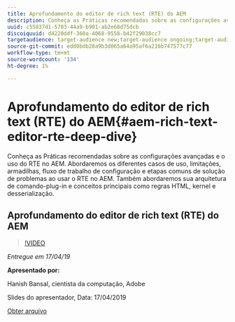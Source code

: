 ```yaml
---
title: Aprofundamento do editor de rich text (RTE) do AEM
description: Conheça as Práticas recomendadas sobre as configurações avançadas e o uso do RTE no AEM. Abordaremos os diferentes casos de uso, limitações, armadilhas, fluxo de trabalho de configuração e etapas comuns de solução de problemas ao usar o RTE no AEM. Também abordaremos sua arquitetura de comando-plug-in e conceitos principais como regras HTML, kernel e desserialização.
uuid: c55837d1-5703-44a9-b901-ab2e68d75dcb
discoiquuid: d4220ddf-360a-4068-9558-b42f29038cc7
targetaudience: target-audience new;target-audience ongoing;target-audience upgrader
source-git-commit: edd0bdb28a9b3d065a64a95af6a216b747577c77
workflow-type: tm+mt
source-wordcount: '134'
ht-degree: 1%

---
```


# Aprofundamento do editor de rich text (RTE) do AEM{#aem-rich-text-editor-rte-deep-dive}

Conheça as Práticas recomendadas sobre as configurações avançadas e o uso do RTE no AEM. Abordaremos os diferentes casos de uso, limitações, armadilhas, fluxo de trabalho de configuração e etapas comuns de solução de problemas ao usar o RTE no AEM. Também abordaremos sua arquitetura de comando-plug-in e conceitos principais como regras HTML, kernel e desserialização.

## Aprofundamento do editor de rich text (RTE) do AEM

>[!VIDEO](https://video.tv.adobe.com/v/27087/?quality=9)

*Entregue em 17/04/19*

**Apresentado por:**

Hanish Bansal, cientista da computação, Adobe

Slides do apresentador, Data: 17/04/2019

[Obter arquivo](assets/aem-gems-aem-rte-04172019.pdf)
